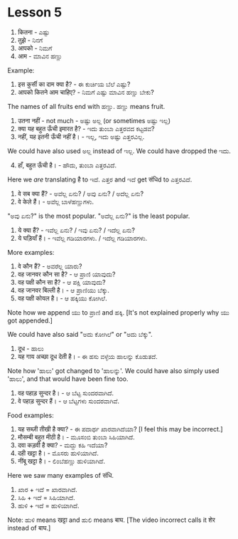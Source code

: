 # Lesson 5

1.  कितना - ಎಷ್ಟು
2.  तुझे - ನಿನಗೆ
3.  आपको - ನಿಮಗೆ
3.  आम - ಮಾವಿನ ಹಣ್ಣು

Example:

1.  इस कुर्सी का दाम क्या है? - ಈ ಕುರ್ಚಿಯ ಬೆಲೆ ಎಷ್ಟು?
2.  आपको कितने आम चाहिए? - ನಿಮಗೆ ಎಷ್ಟು ಮಾವಿನ ಹಣ್ಣು ಬೇಕು?

The names of all fruits end with ಹಣ್ಣು. ಹಣ್ಣು means fruit.

1.  उतना नहीं - not much - ಅಷ್ಟು ಅಲ್ಲ (or sometimes ಅಷ್ಟು ಇಲ್ಲ)
2.  क्या यह बहुत ऊँची इमारत है? - ಇದು ತುಂಬಾ ಎತ್ತರವದ ಕಟ್ಟಡವ?
3.  नहीं, यह इतनी ऊँची नहीं है। - ಇಲ್ಲ, ಇದು ಅಷ್ಟು ಎತ್ತರವಿಲ್ಲ.

We could have also used ಅಲ್ಲ instead of ಇಲ್ಲ.
We could have dropped the ಇದು.

4.  हाँ, बहुत ऊँची है। - ಹೌದು, ತುಂಬಾ ಎತ್ತರವಿದೆ.

Here we *are* translating है to ಇದೆ. ಎತ್ತರ and ಇದೆ get संधिd to ಎತ್ತರವಿದೆ.

1.  वे सब क्या हैं? - ಅವೆಲ್ಲ ಏನು? / ಅವು ಏನು? / ಅದೆಲ್ಲ ಏನು?
2.  वे केले हैं। - ಅವೆಲ್ಲ ಬಾಳೆಹಣ್ಣುಗಳು.

"ಅವು ಏನು?" is the most popular. "ಅದೆಲ್ಲ ಏನು?" is the least popular.

1.  ये क्या हैं? - ಇವೆಲ್ಲ ಏನು? / ಇವು ಏನು? / ಇದೆಲ್ಲ ಏನು?
2.  ये घड़ियाँ हैं। - ಇವೆಲ್ಲ ಗಡಿಯಾರಗಳು. / ಇದೆಲ್ಲ ಗಡಿಯಾರಗಳು.

More examples:

1.  वे कौन हैं? - ಅವರೆಲ್ಲ ಯಾರು?
2.  वह जानवर कौन सा है? - ಆ ಪ್ರಾಣಿ ಯಾವುದು?
3.  वह पक्षी कौन सा है? - ಆ ಪಕ್ಷಿ ಯಾವುದು?
4.  वह जानवर बिल्ली है। - ಆ ಪ್ರಾಣಿಯು ಬೆಕ್ಕು.
5.  वह पक्षी कोयल है। - ಆ ಹಕ್ಕಿಯು ಕೋಗಿಲೆ.

Note how we append ಯು to ಪ್ರಾಣಿ and ಹಕ್ಕಿ. [It's not explained properly why ಯು got appended.]

We could have also said "ಅದು ಕೋಗಿಲೆ" or "ಅದು ಬೆಕ್ಕು".

1.  दूध - ಹಾಲು
2.  यह गाय अच्छा दूध देती है। - ಈ ಹಸು ವಳ್ಳೆಯ ಹಾಲನ್ನು ಕೊಡುತದೆ.

Note how 'ಹಾಲು' got changed to 'ಹಾಲನ್ನು'. We could have also simply used 'ಹಾಲು', and that would have been fine too.

1.  वह पहाड़ सुन्दर है। - ಆ ಬೆಟ್ಟ ಸುಂದರವಾಗಿದೆ.
2.  वे पहाड़ सुन्दर हैं। - ಆ ಬೆಟ್ಟಗಳು ಸುಂದರವಾಗಿವೆ.

Food examples:

1.  यह सब्ज़ी तीखी है क्या? - ಈ ಪದಾರ್ಥ ಖಾರವಾಗಿದೆಯಾ? [I feel this may be incorrect.]
2.  मौसम्बी बहुत मीठी है। - ಮೂಸಂಬಿ ತುಂಬಾ ಸಿಹಿಯಾಗಿದೆ.
3.  दवा कड़वी है क्या? - ಮದ್ದು ಕಹಿ ಇದೆಯಾ?
4.  दही खट्टा है। - ಮೊಸರು ಹುಳಿಯಾಗಿದೆ.
5.  नींबू खट्टा है। - ಲಿಂಬೆಹಣ್ಣು ಹುಳಿಯಾಗಿದೆ.

Here we saw many examples of संधि.

1.  ಖಾರ + ಇದೆ = ಖಾರವಾಗಿದೆ.
2.  ಸಿಹಿ + ಇದೆ = ಸಿಹಿಯಾಗಿದೆ.
3.  ಹುಳಿ + ಇದೆ = ಹುಳಿಯಾಗಿದೆ.

Note: ಹುಳಿ means खट्टा and ಹುಲಿ means बाघ. [The video incorrect calls it शेर instead of बाघ.]

<script type="module" src="https://sharmaeklavya2.github.io/trin/trinUI.js?init=true&addCss=true"></script>